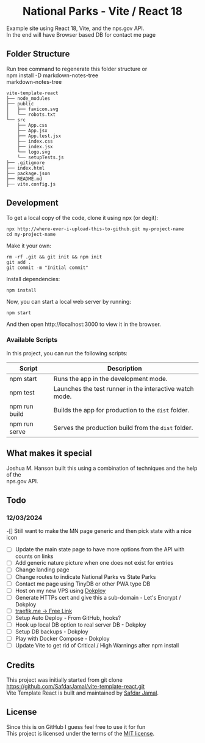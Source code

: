 <h1 align="center">
  National Parks - Vite / React 18
</h1>

Example site using React 18, Vite, and the nps.gov API.  
In the end will have Browser based DB for contact me page

## Folder Structure
     
Run tree command to regenerate this folder structure or     
npm install -D markdown-notes-tree    
markdown-notes-tree
```
vite-template-react
├── node_modules
├── public
│   ├── favicon.svg
│   └── robots.txt
└── src
    ├── App.css
    ├── App.jsx
    ├── App.test.jsx
    ├── index.css
    ├── index.jsx
    └── logo.svg
    └── setupTests.js
├── .gitignore
├── index.html
├── package.json
├── README.md
├── vite.config.js
```

## Development

To get a local copy of the code, clone it using npx (or degit):

```
npx http://where-ever-i-upload-this-to-github.git my-project-name
cd my-project-name
```

Make it your own:

```
rm -rf .git && git init && npm init
git add .
git commit -m "Initial commit"
```

Install dependencies:

```
npm install
```

Now, you can start a local web server by running:

```
npm start
```

And then open http://localhost:3000 to view it in the browser.

### Available Scripts

In this project, you can run the following scripts:

| Script        | Description                                             |
| ------------- | ------------------------------------------------------- |
| npm start     | Runs the app in the development mode.                   |
| npm test      | Launches the test runner in the interactive watch mode. |
| npm run build | Builds the app for production to the `dist` folder.     |
| npm run serve | Serves the production build from the `dist` folder.     |

## What makes it special
Joshua M. Hanson built this using a combination of techniques and the help of the  
nps.gov API.

## Todo
### 12/03/2024
-[] Still want to make the MN page generic and then pick state with a nice icon  
-[ ] Update the main state page to have more options from the API with counts on links
-[ ] Add generic nature picture when one does not exist for entries
-[ ] Change landing page
-[ ] Change routes to indicate National Parks vs State Parks
-[ ] Contact me page using TinyDB or other PWA type DB
-[ ] Host on my new VPS using [Dokploy](https://dokploy.com/)
-[ ] Generate HTTPs cert and give this a sub-domain - Let's Encrypt / Dokploy
-[ ] [traefik.me -> Free Link](https://docs.dokploy.com/docs/core/domains/generated)
-[ ] Setup Auto Deploy - From GitHub, hooks?
-[ ] Hook up local DB option to real server DB - Dokploy
-[ ] Setup DB backups - Dokploy
-[ ] Play with Docker Compose - Dokploy
-[ ] Update Vite to get rid of Critical / High Warnings after npm install

## Credits
This project was initially started from
git clone https://github.com/SafdarJamal/vite-template-react.git  
Vite Template React is built and maintained by [Safdar Jamal](https://safdarjamal.github.io).

## License
Since this is on GitHub I guess feel free to use it for fun  
This project is licensed under the terms of the [MIT license](https://github.com/SafdarJamal/vite-template-react/blob/main/LICENSE).
